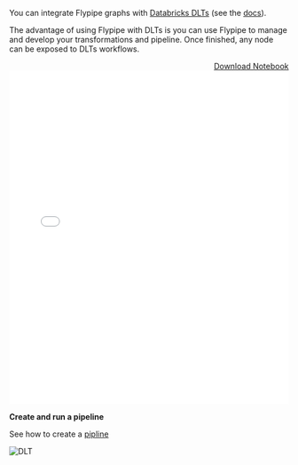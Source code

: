 You can integrate Flypipe graphs with [Databricks DLTs](https://www.databricks.com/product/delta-live-tables) (see
the [docs](https://docs.databricks.com/workflows/delta-live-tables/index.html)).

The advantage of using Flypipe with DLTs is you can use Flypipe to manage and develop your transformations and pipeline.
Once finished, any node can be exposed to DLTs workflows.

<a href="_static/html/flypipe_databricks_dlt.html" target="_blank" title="Download Notebook" style="float: right;">
Download Notebook</a>
<iframe style="border:none;" src="../_static/html/flypipe-databricks-dlt.html" width="100%" height="600px"></iframe>

**Create and run a pipeline**

See how to create
a [pipline](https://docs.databricks.com/workflows/delta-live-tables/delta-live-tables-quickstart.html#create-a-pipeline)

![DLT](_static/images/databricks_dlt.svg)